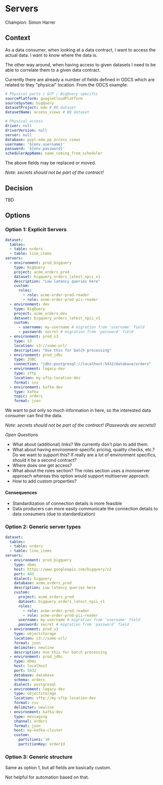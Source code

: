 # Servers

Champion: Simon Harrer

## Context

As a data consumer, when looking at a data contract, I want to access the actual data. I want to know where the data is.

The other way around, when having access to given datasets I need to be able to correlate them to a given data contract.

Currently there are already a number of fields defined in ODCS which are related to they "physical" location.  From the ODCS  example:

```yaml
# Physical parts / GCP / BigQuery specific
sourcePlatform: googleCloudPlatform
sourceSystem: bigQuery
datasetProject: edw # BQ dataset
datasetName: access_views # BQ dataset

# Physical access
driver: null
driverVersion: null
server: null
database: pypl-edw.pp_access_views
username: '${env.username}'
password: '${env.password}'
schedulerAppName: name_coming_from_scheduler
```

The above fields may be replaced or moved.

*Note: secrets should not be part of the contract!*

## Decision

TBD

## Options

### Option 1: Explicit Servers

```yaml
dataset:
  tables:
  - table: orders
  - table: line_items
servers:
  - environment: prod_bigquery
    type: BigQuery
    project: acme_orders_prod
    dataset: bigquery_orders_latest_npii_v1
    description: "Low latency queries here"
    custom:
      roles:
        - role: acme-order-prod-reader
        - role: acme-order-prod-pii-reader
  - environment: dev
    type: BigQuery
    project: acme_orders_dev
    dataset: bigquery_orders_latest_npii_v1
    custom:
      - username: my-username # migration from 'username' field
      - password: secret # migration from 'password' field
  - environment: prod_s3
    type: S3
    location: s3://some-url/
    description: "Use this for batch processing"
  - environment: prod_jdbc
    type: JDBC
    connection: "jdbc:postgresql://localhost:5432/database/orders"
  - environment: legacy-dev
    type: sftp
    location: my-sftp-location-dev
    format: csv
  - environment: kafka-dev
    type: kafka
    topic: orders
    format: json
```

We want to put only so much information in here, so the interested data consumer can find the data.

*Note: secrets should not be part of the contract! (Passwords are secrets!)*

*Open Questions*

- What about (additional) links? We currently don't plan to add them.
- What about having environment-specific pricing, quality checks, etc.? Do we want to support this? If really are a lot of environment specifics, should it be a second contract?
- Where does one get access?
- What about the roles section? The roles section uses a monoserver approach whereas this option would support multiserver approach.
- How to add custom properties?

#### Consequences
- Standardization of connection details is more feasible
- Data producers can more easily communicate the connection details to data consumers (due to standardization)

### Option 2: Generic server types

```yaml
dataset:
  tables:
  - table: orders
  - table: line_items
servers:
  - environment: prod_bigquery
    type: dbms
    host: https://www.googleapis.com/bigquery/v2
    port: 443
    dialect: bigquery
    database: acme_orders_prod
    description: Low latency queries here
    custom:
      project: acme_orders_prod
      dataset: bigquery_orders_latest_npii_v1
      roles:
        - role: acme-order-prod-reader
        - role: acme-order-prod-pii-reader
      username: my-username # migration from 'username' field
      password: secret # migration from 'password' field
  - environment: prod_s3
    type: objectstorage
    location: s3://some-url/
    format: json
    delimiter: newline
    description: Use this for batch processing
  - environment: prod_jdbc
    type: dbms
    host: localhost
    port: 5432
    database: database
    schema: orders
    dialect: postgresql
  - environment: legacy-dev
    type: objectstorage
    location: sftp://my-sftp-location-dev
    format: csv
    delimiter: newline
  - environment: kafka-dev
    type: messaging
    channel: orders
    format: json
    host: my-kafka-cluster 
    custom:
      partitions: 10
      partitionKey: orderId
```

### Option 3: Generic structure

Same as option 1, but all fields are basically custom.

Not helpful for automation based on that.
